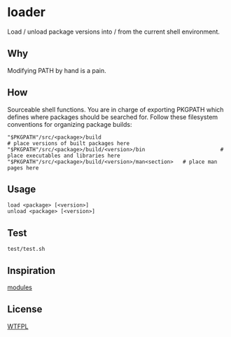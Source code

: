 # loader
Load / unload package versions into / from the current shell environment.

## Why
Modifying PATH by hand is a pain.

## How
Sourceable shell functions.
You are in charge of exporting PKGPATH which defines where packages should be searched for.
Follow these filesystem conventions for organizing package builds:
```
"$PKGPATH"/src/<package>/build						 							# place versions of built packages here
"$PKGPATH"/src/<package>/build/<version>/bin						# place executables and libraries here
"$PKGPATH"/src/<package>/build/<version>/man<section> 	# place man pages here
```

## Usage
```
load <package> [<version>]
unload <package> [<version>]
```

## Test
`test/test.sh`

## Inspiration
[modules](http://modules.sourceforge.net/docs/Modules-Paper.pdf)

## License
[WTFPL](http://www.wtfpl.net/txt/copying/)